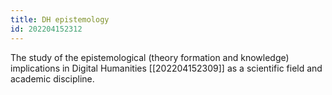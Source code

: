 ```yaml
---
title: DH epistemology
id: 202204152312
---
```


The study of the epistemological (theory formation and knowledge) implications in Digital Humanities [[202204152309]] as a scientific field and academic discipline.
